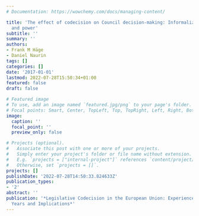 ```yaml
---
# Documentation: https://wowchemy.com/docs/managing-content/

title: 'The effect of codecision on Council decision-making: Informalization, politicization
  and power'
subtitle: ''
summary: ''
authors:
- Frank M Häge
- Daniel Naurin
tags: []
categories: []
date: '2017-01-01'
lastmod: 2022-07-28T15:50:34+01:00
featured: false
draft: false

# Featured image
# To use, add an image named `featured.jpg/png` to your page's folder.
# Focal points: Smart, Center, TopLeft, Top, TopRight, Left, Right, BottomLeft, Bottom, BottomRight.
image:
  caption: ''
  focal_point: ''
  preview_only: false

# Projects (optional).
#   Associate this post with one or more of your projects.
#   Simply enter your project's folder or file name without extension.
#   E.g. `projects = ["internal-project"]` references `content/project/deep-learning/index.md`.
#   Otherwise, set `projects = []`.
projects: []
publishDate: '2022-07-28T14:50:33.824633Z'
publication_types:
- '2'
abstract: ''
publication: '*Legislative Codecision in the European Union: Experience over Twenty
  Years and Implications*'
---
```

